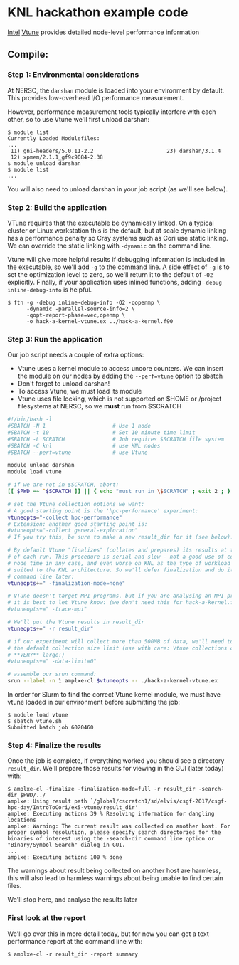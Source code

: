 # KNL hackathon example code

[Intel] [Vtune] provides detailed node-level performance information

[Intel]: https://software.intel.com/en-us/intel-vtune-amplifier-xe
[Vtune]: http://www.nersc.gov/users/software/performance-and-debugging-tools/vtune/

## Compile:

### Step 1: Environmental considerations

At NERSC, the `darshan` module is loaded into your environment by default. This
provides low-overhead I/O performance measurement.

However, performance measurement tools typically interfere with each other, so 
to use Vtune we'll first unload darshan:

```console
$ module list
Currently Loaded Modulefiles:
...
 11) gni-headers/5.0.11-2.2                       23) darshan/3.1.4
 12) xpmem/2.1.1_gf9c9084-2.38
$ module unload darshan
$ module list
...
```

You will also need to unload darshan in your job script (as we'll see below).

### Step 2: Build the application

VTune requires that the executable be dynamically linked. On a typical cluster
or Linux workstation this is the default, but at scale dynamic linking has a 
performance penalty so Cray systems such as Cori use static linking. We can 
override the static linking with `-dynamic` on the command line.

Vtune will give more helpful results if debugging information is included in 
the executable, so we'll add `-g` to the command line. A side effect of `-g` is
to set the optimization level to zero, so we'll return it to the default of 
`-O2` explicitly. Finally, if your application uses inlined functions, adding 
`-debug inline-debug-info` is helpful.

```console
$ ftn -g -debug inline-debug-info -O2 -qopenmp \
      -dynamic -parallel-source-info=2 \
      -qopt-report-phase=vec,openmp \
      -o hack-a-kernel-vtune.ex ../hack-a-kernel.f90
```

### Step 3: Run the application

Our job script needs a couple of extra options:

- Vtune uses a kernel module to access uncore counters. We can insert the 
  module on our nodes by adding the `--perf=vtune` option to sbatch
- Don't forget to unload darshan!
- To access Vtune, we must load its module
- Vtune uses file locking, which is not supported on $HOME or /project 
  filesystems at NERSC, so we **must** run from $SCRATCH

```bash
#!/bin/bash -l
#SBATCH -N 1                     # Use 1 node
#SBATCH -t 10                    # Set 10 minute time limit
#SBATCH -L SCRATCH               # Job requires $SCRATCH file system
#SBATCH -C knl                   # use KNL nodes
#SBATCH --perf=vtune             # use Vtune

module unload darshan
module load vtune

# if we are not in $SCRATCH, abort:
[[ $PWD =~ ^$SCRATCH ]] || { echo "must run in \$SCRATCH" ; exit 2 ; }

# set the Vtune collection options we want:
# A good starting point is the 'hpc-performance' experiment:
vtuneopts="-collect hpc-performance"
# Extension: another good starting point is:
#vtuneopts="-collect general-exploration"
# If you try this, be sure to make a new result_dir for it (see below)!

# By default Vtune "finalizes" (collates and prepares) its results at the end
# of each run. This procedure is serial and slow - not a good use of compute
# node time in any case, and even worse on KNL as the type of workload is not
# suited to the KNL architecture. So we'll defer finalization and do it on the
# command line later:
vtuneopts+=" -finalization-mode=none"

# VTune doesn't target MPI programs, but if you are analysing an MPI program
# it is best to let Vtune know: (we don't need this for hack-a-kernel.f90)
#vtuneopts+=" -trace-mpi"

# We'll put the Vtune results in result_dir
vtuneopts+=" -r result_dir"

# if our experiment will collect more than 500MB of data, we'll need to disable
# the default collection size limit (use with care: Vtune collections can get 
# **VERY** large!)
#vtuneopts+=" -data-limit=0"

# assemble our srun command:
srun --label -n 1 amplxe-cl $vtuneopts -- ./hack-a-kernel-vtune.ex

```

In order for Slurm to find the correct Vtune kernel module, we must have vtune
loaded in our environment before submitting the job:

```console
$ module load vtune
$ sbatch vtune.sh
Submitted batch job 6020460
```

### Step 4: Finalize the results

Once the job is complete, if everything worked you should see a directory 
`result_dir`. We'll prepare those results for viewing in the GUI (later today) 
with:

```console
$ amplxe-cl -finalize -finalization-mode=full -r result_dir -search-dir $PWD/../
amplxe: Using result path `/global/cscratch1/sd/elvis/csgf-2017/csgf-hpc-day/IntroToCori/ex5-vtune/result_dir'
amplxe: Executing actions 39 % Resolving information for dangling locations
amplxe: Warning: The current result was collected on another host. For proper symbol resolution, please specify search directories for the binaries of interest using the -search-dir command line option or "Binary/Symbol Search" dialog in GUI.
...
amplxe: Executing actions 100 % done
```

The warnings about result being collected on another host are harmless, this
will also lead to harmless warnings about being unable to find certain files.

We'll stop here, and analyse the results later

### First look at the report

We'll go over this in more detail today, but for now you can get a text 
performance report at the command line with: 

```console
$ amplxe-cl -r result_dir -report summary
```

